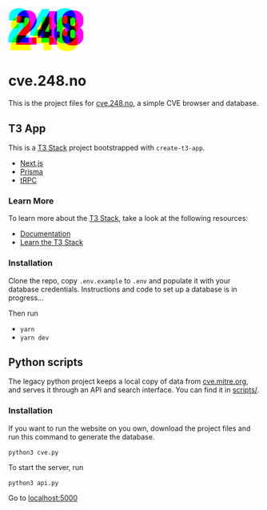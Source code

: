 <img src="docs/248-logo.svg" width="150" alt="248">

# cve.248.no

This is the project files for [cve.248.no](https://cve.248.no), a simple CVE browser and database.

## T3 App

This is a [T3 Stack](https://create.t3.gg/) project bootstrapped with `create-t3-app`.

- [Next.js](https://nextjs.org)
- [Prisma](https://prisma.io)
- [tRPC](https://trpc.io)

### Learn More

To learn more about the [T3 Stack](https://create.t3.gg/), take a look at the following resources:

- [Documentation](https://create.t3.gg/)
- [Learn the T3 Stack](https://create.t3.gg/en/faq#what-learning-resources-are-currently-available)

<!-- ### How do I deploy this?

Follow our deployment guides for [Vercel](https://create.t3.gg/en/deployment/vercel), [Netlify](https://create.t3.gg/en/deployment/netlify) and [Docker](https://create.t3.gg/en/deployment/docker) for more information. -->

### Installation

Clone the repo, copy `.env.example` to `.env` and populate it with your database credentials. Instructions and code to set up a database is in progress... <!-- :fidget_spinner: -->

Then run

- `yarn`
- `yarn dev`

## Python scripts

The legacy python project keeps a local copy of data from [cve.mitre.org](https://cve.mitre.org/data/downloads/index.html), and serves it through an API and search interface. You can find it in [scripts/](scripts/).

### Installation

If you want to run the website on you own, download the project files and run this command to generate the database.

```
python3 cve.py
```

To start the server, run

```
python3 api.py
```

Go to [localhost:5000](http://localhost:5000)

